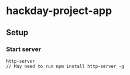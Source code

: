 # hackday-project-app
## Setup
### Start server
```
http-server
// May need to run npm install http-server -g
```
